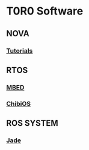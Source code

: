 # T0R0 Software

## NOVA
### [Tutorials](nova_tutorials.md)

## RTOS
### [MBED](mbed.md)
### [ChibiOS](chibios.md)

## ROS SYSTEM
### [Jade](ros.md)
